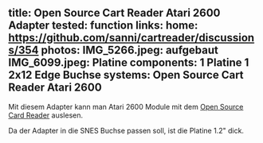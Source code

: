 title: Open Source Cart Reader Atari 2600 Adapter
tested: function
links:
    home: https://github.com/sanni/cartreader/discussions/354
photos:
    IMG_5266.jpeg: aufgebaut
    IMG_6099.jpeg: Platine
components:
    1 Platine
    1 2x12 Edge Buchse
systems:
    Open Source Cart Reader
    Atari 2600
---
Mit diesem Adapter kann man Atari 2600 Module mit dem [Open Source Card Reader](https://github.com/sanni/cartreader) auslesen.

Da der Adapter in die SNES Buchse passen soll, ist die Platine 1.2" dick.

